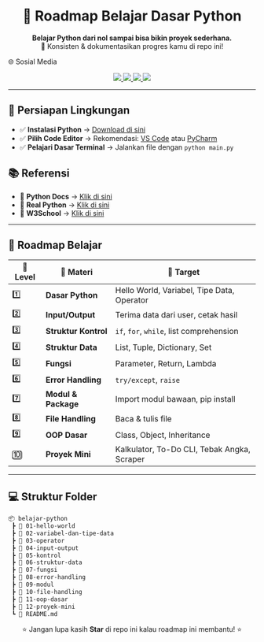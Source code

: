<h1 align="center">🐍 Roadmap Belajar Dasar Python</h1>

<p align="center">
  <b>Belajar Python dari nol sampai bisa bikin proyek sederhana.</b><br>
  🚀 Konsisten & dokumentasikan progres kamu di repo ini!
</p>

🌐 Sosial Media
<p align="center"> <a href="https://instagram.com/hanz_xyz14" target="_blank"> <img src="https://img.shields.io/badge/Instagram-%23E4405F?style=for-the-badge&logo=instagram&logoColor=white" /> </a> <a href="https://linkedin.com/in/raihan-ramadhani-239ab126b" target="_blank"> <img src="https://img.shields.io/badge/LinkedIn-%230077B5?style=for-the-badge&logo=linkedin&logoColor=white" /> </a> <a href="mailto:justhanz858@gmail.com" target="_blank"> <img src="https://img.shields.io/badge/Email-D14836?style=for-the-badge&logo=gmail&logoColor=white" /> </a> <a href="https://t.me/onlyhanz2" target="_blank"> <img src="https://img.shields.io/badge/Telegram-2CA5E0?style=for-the-badge&logo=telegram&logoColor=white" /> </a> </p>

---

## 🧰 Persiapan Lingkungan
- ✅ **Instalasi Python** → [Download di sini](https://www.python.org/downloads/)
- ✅ **Pilih Code Editor** → Rekomendasi: [VS Code](https://code.visualstudio.com/) atau [PyCharm](https://www.jetbrains.com/pycharm/)
- ✅ **Pelajari Dasar Terminal** → Jalankan file dengan `python main.py`

## 📚 Referensi
- 🔗 **Python Docs** → [Klik di sini](https://docs.python.org/3/)
- 🔗 **Real Python** → [Klik di sini](https://realpython.com/)
- 🔗 **W3School** → [Klik di sini](https://www.w3schools.com/python/)

---

## 📖 Roadmap Belajar

| 🔢 Level | 📝 Materi | 🎯 Target |
|---------|-----------|-----------|
| 1️⃣ | **Dasar Python** | Hello World, Variabel, Tipe Data, Operator |
| 2️⃣ | **Input/Output** | Terima data dari user, cetak hasil |
| 3️⃣ | **Struktur Kontrol** | `if`, `for`, `while`, list comprehension |
| 4️⃣ | **Struktur Data** | List, Tuple, Dictionary, Set |
| 5️⃣ | **Fungsi** | Parameter, Return, Lambda |
| 6️⃣ | **Error Handling** | `try/except`, `raise` |
| 7️⃣ | **Modul & Package** | Import modul bawaan, pip install |
| 8️⃣ | **File Handling** | Baca & tulis file |
| 9️⃣ | **OOP Dasar** | Class, Object, Inheritance |
| 🔟 | **Proyek Mini** | Kalkulator, To-Do CLI, Tebak Angka, Scraper |

---

## 💻 Struktur Folder
```bash
📦 belajar-python
 ┣ 📂 01-hello-world
 ┣ 📂 02-variabel-dan-tipe-data
 ┣ 📂 03-operator
 ┣ 📂 04-input-output
 ┣ 📂 05-kontrol
 ┣ 📂 06-struktur-data
 ┣ 📂 07-fungsi
 ┣ 📂 08-error-handling
 ┣ 📂 09-modul
 ┣ 📂 10-file-handling
 ┣ 📂 11-oop-dasar
 ┣ 📂 12-proyek-mini
 ┗ 📜 README.md
```
<p align="center">⭐ Jangan lupa kasih <b>Star</b> di repo ini kalau roadmap ini membantu! ⭐</p>

